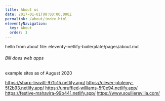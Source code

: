 ```yaml
---
title: About us
date: 2017-01-01T00:00:00.000Z
permalink: /about/index.html
eleventyNavigation:
  key: About
  order: 1
---
```

hello from about file: eleventy-netlify-boilerplate/pages/about.md

###### Bill does web apps

example sites as of August 2020

https://sharp-leavitt-971c15.netlify.app/ 
https://clever-ptolemy-5f2b93.netlify.app/ 
https://unruffled-williams-5f0e94.netlify.app/ 
https://festive-mahavira-99b441.netlify.app/ 
https://www.soullierevilla.com/ 

 

